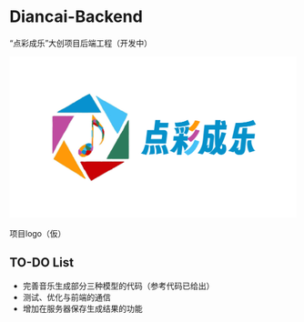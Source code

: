# Diancai-Backend
“点彩成乐”大创项目后端工程（开发中）

![](logo.png)

项目logo（仮）

## TO-DO List
- 完善音乐生成部分三种模型的代码（参考代码已给出）
- 测试、优化与前端的通信
- 增加在服务器保存生成结果的功能